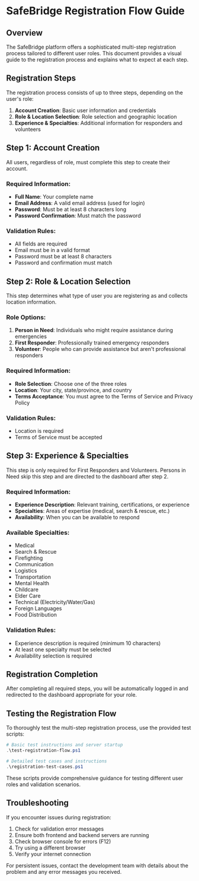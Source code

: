 # SafeBridge Registration Flow Guide

## Overview

The SafeBridge platform offers a sophisticated multi-step registration process tailored to different user roles. This document provides a visual guide to the registration process and explains what to expect at each step.

## Registration Steps

The registration process consists of up to three steps, depending on the user's role:

1. **Account Creation**: Basic user information and credentials
2. **Role & Location Selection**: Role selection and geographic location
3. **Experience & Specialties**: Additional information for responders and volunteers

## Step 1: Account Creation

All users, regardless of role, must complete this step to create their account.

### Required Information:
- **Full Name**: Your complete name
- **Email Address**: A valid email address (used for login)
- **Password**: Must be at least 8 characters long
- **Password Confirmation**: Must match the password

### Validation Rules:
- All fields are required
- Email must be in a valid format
- Password must be at least 8 characters
- Password and confirmation must match

## Step 2: Role & Location Selection

This step determines what type of user you are registering as and collects location information.

### Role Options:

1. **Person in Need**: Individuals who might require assistance during emergencies
2. **First Responder**: Professionally trained emergency responders
3. **Volunteer**: People who can provide assistance but aren't professional responders

### Required Information:
- **Role Selection**: Choose one of the three roles
- **Location**: Your city, state/province, and country
- **Terms Acceptance**: You must agree to the Terms of Service and Privacy Policy

### Validation Rules:
- Location is required
- Terms of Service must be accepted

## Step 3: Experience & Specialties

This step is only required for First Responders and Volunteers. Persons in Need skip this step and are directed to the dashboard after step 2.

### Required Information:
- **Experience Description**: Relevant training, certifications, or experience
- **Specialties**: Areas of expertise (medical, search & rescue, etc.)
- **Availability**: When you can be available to respond

### Available Specialties:
- Medical
- Search & Rescue
- Firefighting
- Communication
- Logistics
- Transportation
- Mental Health
- Childcare
- Elder Care
- Technical (Electricity/Water/Gas)
- Foreign Languages
- Food Distribution

### Validation Rules:
- Experience description is required (minimum 10 characters)
- At least one specialty must be selected
- Availability selection is required

## Registration Completion

After completing all required steps, you will be automatically logged in and redirected to the dashboard appropriate for your role.

## Testing the Registration Flow

To thoroughly test the multi-step registration process, use the provided test scripts:

```powershell
# Basic test instructions and server startup
.\test-registration-flow.ps1

# Detailed test cases and instructions
.\registration-test-cases.ps1
```

These scripts provide comprehensive guidance for testing different user roles and validation scenarios.

## Troubleshooting

If you encounter issues during registration:

1. Check for validation error messages
2. Ensure both frontend and backend servers are running
3. Check browser console for errors (F12)
4. Try using a different browser
5. Verify your internet connection

For persistent issues, contact the development team with details about the problem and any error messages you received.
